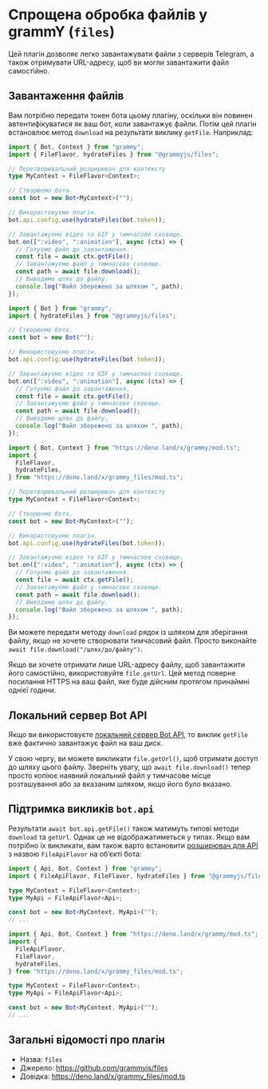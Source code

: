# Спрощена обробка файлів у grammY (`files`)

Цей плагін дозволяє легко завантажувати файли з серверів Telegram, а також отримувати URL-адресу, щоб ви могли завантажити файл самостійно.

## Завантаження файлів

Вам потрібно передати токен бота цьому плагіну, оскільки він повинен автентифікуватися як ваш бот, коли завантажує файли.
Потім цей плагін встановлює метод `download` на результати виклику `getFile`.
Наприклад:

<CodeGroup>
  <CodeGroupItem title="TypeScript" active>

```ts
import { Bot, Context } from "grammy";
import { FileFlavor, hydrateFiles } from "@grammyjs/files";

// Перетворювальний розширювач для контексту
type MyContext = FileFlavor<Context>;

// Створюємо бота.
const bot = new Bot<MyContext>("");

// Використовуємо плагін.
bot.api.config.use(hydrateFiles(bot.token));

// Завантажуємо відео та GIF у тимчасове сховище.
bot.on([":video", ":animation"], async (ctx) => {
  // Готуємо файл до завантаження.
  const file = await ctx.getFile();
  // Завантажуємо файл у тимчасове сховище.
  const path = await file.download();
  // Виводимо шлях до файлу.
  console.log("Файл збережено за шляхом ", path);
});
```

</CodeGroupItem>
 <CodeGroupItem title="JavaScript">

```js
import { Bot } from "grammy";
import { hydrateFiles } from "@grammyjs/files";

// Створюємо бота.
const bot = new Bot("");

// Використовуємо плагін.
bot.api.config.use(hydrateFiles(bot.token));

// Завантажуємо відео та GIF у тимчасове сховище.
bot.on([":video", ":animation"], async (ctx) => {
  // Готуємо файл до завантаження.
  const file = await ctx.getFile();
  // Завантажуємо файл у тимчасове сховище.
  const path = await file.download();
  // Виводимо шлях до файлу.
  console.log("Файл збережено за шляхом ", path);
});
```

</CodeGroupItem>
 <CodeGroupItem title="Deno">

```ts
import { Bot, Context } from "https://deno.land/x/grammy/mod.ts";
import {
  FileFlavor,
  hydrateFiles,
} from "https://deno.land/x/grammy_files/mod.ts";

// Перетворювальний розширювач для контексту
type MyContext = FileFlavor<Context>;

// Створюємо бота.
const bot = new Bot<MyContext>("");

// Використовуємо плагін.
bot.api.config.use(hydrateFiles(bot.token));

// Завантажуємо відео та GIF у тимчасове сховище.
bot.on([":video", ":animation"], async (ctx) => {
  // Готуємо файл до завантаження.
  const file = await ctx.getFile();
  // Завантажуємо файл у тимчасове сховище.
  const path = await file.download();
  // Виводимо шлях до файлу.
  console.log("Файл збережено за шляхом ", path);
});
```

</CodeGroupItem>
</CodeGroup>

Ви можете передати методу `download` рядок із шляхом для зберігання файлу, якщо не хочете створювати тимчасовий файл.
Просто виконайте `await file.download("/шлях/до/файлу")`.

Якщо ви хочете отримати лише URL-адресу файлу, щоб завантажити його самостійно, використовуйте `file.getUrl`.
Цей метод поверне посилання HTTPS на ваш файл, яке буде дійсним протягом принаймні однієї години.

## Локальний сервер Bot API

Якщо ви використовуєте [локальний сервер Bot API](https://core.telegram.org/bots/api#using-a-local-bot-api-server), то виклик `getFile` вже фактично завантажує файл на ваш диск.

У свою чергу, ви можете викликати `file.getUrl()`, щоб отримати доступ до шляху цього файлу.
Зверніть увагу, що `await file.download()` тепер просто копіює наявний локальний файл у тимчасове місце розташування або за вказаним шляхом, якщо його було вказано.

## Підтримка викликів `bot.api`

Результати `await bot.api.getFile()` також матимуть типові методи `download` та `getUrl`.
Однак це не відображатиметься у типах.
Якщо вам потрібно їх викликати, вам також варто встановити [розширювач для API](../advanced/transformers.md#розширювач-для-api) з назвою `FileApiFlavor` на обʼєкті бота:

<CodeGroup>
  <CodeGroupItem title="Node.js" active>

```ts
import { Api, Bot, Context } from "grammy";
import { FileApiFlavor, FileFlavor, hydrateFiles } from "@grammyjs/files";

type MyContext = FileFlavor<Context>;
type MyApi = FileApiFlavor<Api>;

const bot = new Bot<MyContext, MyApi>("");
// ...
```

</CodeGroupItem>
  <CodeGroupItem title="Deno">

```ts
import { Api, Bot, Context } from "https://deno.land/x/grammy/mod.ts";
import {
  FileApiFlavor,
  FileFlavor,
  hydrateFiles,
} from "https://deno.land/x/grammy_files/mod.ts";

type MyContext = FileFlavor<Context>;
type MyApi = FileApiFlavor<Api>;

const bot = new Bot<MyContext, MyApi>("");
// ...
```

</CodeGroupItem>
</CodeGroup>

## Загальні відомості про плагін

- Назва: `files`
- Джерело: <https://github.com/grammyjs/files>
- Довідка: <https://deno.land/x/grammy_files/mod.ts>
